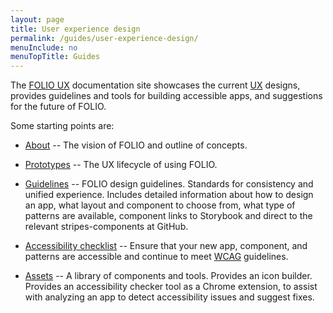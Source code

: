 ```yaml
---
layout: page
title: User experience design
permalink: /guides/user-experience-design/
menuInclude: no
menuTopTitle: Guides
---
```


The [FOLIO UX](https://ux.folio.org/) documentation site showcases the current [UX](/reference/glossary/#ux) designs, provides guidelines and tools for building accessible apps, and suggestions for the future of FOLIO.

Some starting points are:

* [About](https://ux.folio.org/docs/about/)
-- The vision of FOLIO and outline of concepts.

* [Prototypes](https://ux.folio.org/docs/prototypes/)
-- The UX lifecycle of using FOLIO.

* [Guidelines](https://ux.folio.org/docs/guidelines/)
-- FOLIO design guidelines. Standards for consistency and unified experience.
Includes detailed information about how to design an app, what layout and component to choose from, what type of patterns are available, component links to Storybook and direct to the relevant stripes-components at GitHub.

* [Accessibility checklist](https://ux.folio.org/docs/guidelines/accessibility/)
-- Ensure that your new app, component, and patterns are accessible and continue to meet [WCAG](/reference/glossary/#wcag) guidelines.

* [Assets](https://ux.folio.org/docs/assets/)
-- A library of components and tools.
Provides an icon builder.
Provides an accessibility checker tool as a Chrome extension, to assist with analyzing an app to detect accessibility issues and suggest fixes.

